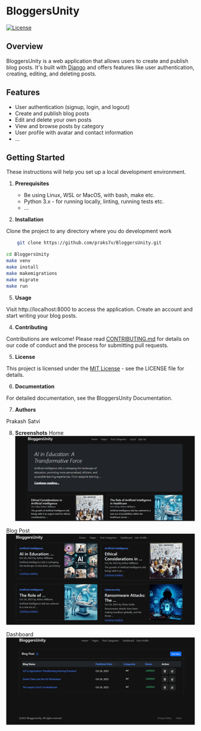 # BloggersUnity

[![License](https://img.shields.io/badge/License-MIT-blue.svg)](LICENSE)

## Overview

BloggersUnity is a web application that allows users to create and publish blog posts. It's built with [Django](https://www.djangoproject.com/) 
and offers features like user authentication, creating, editing, and deleting posts.

## Features

- User authentication (signup, login, and logout)
- Create and publish blog posts
- Edit and delete your own posts
- View and browse posts by category
- User profile with avatar and contact information
- ...


## Getting Started

These instructions will help you set up a local development environment.

1. **Prerequisites**
   - Be using Linux, WSL or MacOS, with bash, make etc.
   - Python 3.x - for running locally, linting, running tests etc.
   - ...

2. **Installation**

  Clone the project to any directory where you do development work
  
   ```bash
       git clone https://github.com/praks7v/BloggersUnity.git
   ```
   ```bash
   cd BloggersUnity
   make venv
   make install
   make makemigrations
   make migrate
   make run
   ```

5. **Usage**

Visit http://localhost:8000 to access the application.
Create an account and start writing your blog posts.

4. **Contributing**

Contributions are welcome! Please read [CONTRIBUTING.md](CONTRIBUTING.md) for details on our code of conduct and the process for submitting pull requests.

5. **License**

This project is licensed under the [MIT License](https://choosealicense.com/licenses/mit/) - see the LICENSE file for details.

6. **Documentation**

For detailed documentation, see the BloggersUnity Documentation.

7. **Authors**

Prakash Satvi


8. **Screenshots**
Home
![Home Page](docs/source/_static/home_bloggersUnity.png)

Blog Post
![Blog Post](docs/source/_static/blog_posts.png)

Dashboard
![Dashboard](docs/source/_static/dashborad_bloggersunity.png)
